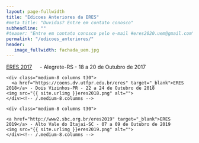 ```yaml
---
layout: page-fullwidth
title: "Edicoes Anteriores da ERES"
#meta_title: "Duvidas? Entre em contato conosco"
subheadline: ""
#teaser: "Entre em contato conosco pelo e-mail #eres2020.uem@gmail.com"
permalink: "/edicoes_anteriores/"
header:
   image_fullwidth: fachada_uem.jpg
---
```



<div class="row">
    <div class="medium-8 columns t30">
	<a href="https://eventos.unipampa.edu.br/eres" target="_blank">ERES 2017</a> - Alegrete-RS - 18 a 20 de Outubro de 2017
    	<img src="{{ site.urlimg }}eres2017.png" alt="">
    </div><!-- /.medium-8.columns -->

    <div class="medium-8 columns t30">
      <a href="https://coens.dv.utfpr.edu.br/eres" target="_blank">ERES 2018</a> - Dois Vizinhos-PR - 22 a 24 de Outubro de 2018
	<img src="{{ site.urlimg }}eres2018.png" alt="">
    </div><!-- /.medium-8.columns -->

    <div class="medium-8 columns t30">
      
	<a href="http://www2.sbc.org.br/eres2019" target="_blank">ERES 2019</a> - Alto Vale do Itajai-SC - 07 a 09 de Outubro de 2019
	<img src="{{ site.urlimg }}eres2019.png" alt="">
    </div><!-- /.medium-8.columns -->

</div><!-- /.row -->




